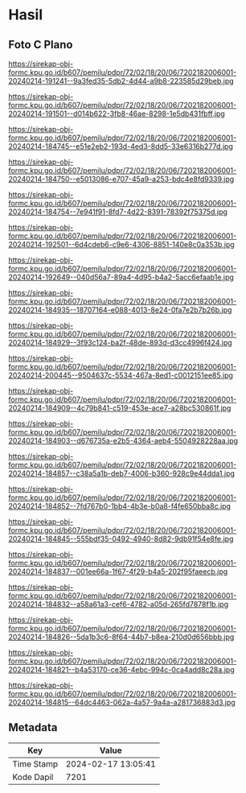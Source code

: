 # Hasil

## Foto C Plano

https://sirekap-obj-formc.kpu.go.id/b607/pemilu/pdpr/72/02/18/20/06/7202182006001-20240214-191241--9a3fed35-5db2-4d44-a9b8-223585d29beb.jpg

https://sirekap-obj-formc.kpu.go.id/b607/pemilu/pdpr/72/02/18/20/06/7202182006001-20240214-191501--d014b622-3fb8-46ae-8298-1e5db431fbff.jpg

https://sirekap-obj-formc.kpu.go.id/b607/pemilu/pdpr/72/02/18/20/06/7202182006001-20240214-184745--e51e2eb2-193d-4ed3-8dd5-33e6316b277d.jpg

https://sirekap-obj-formc.kpu.go.id/b607/pemilu/pdpr/72/02/18/20/06/7202182006001-20240214-184750--e5013086-e707-45a9-a253-bdc4e8fd9339.jpg

https://sirekap-obj-formc.kpu.go.id/b607/pemilu/pdpr/72/02/18/20/06/7202182006001-20240214-184754--7e941f91-8fd7-4d22-8391-78392f75375d.jpg

https://sirekap-obj-formc.kpu.go.id/b607/pemilu/pdpr/72/02/18/20/06/7202182006001-20240214-192501--6d4cdeb6-c9e6-4306-8851-140e8c0a353b.jpg

https://sirekap-obj-formc.kpu.go.id/b607/pemilu/pdpr/72/02/18/20/06/7202182006001-20240214-192649--040d56a7-89a4-4d95-b4a2-5acc6efaab1e.jpg

https://sirekap-obj-formc.kpu.go.id/b607/pemilu/pdpr/72/02/18/20/06/7202182006001-20240214-184935--18707164-e088-4013-8e24-0fa7e2b7b26b.jpg

https://sirekap-obj-formc.kpu.go.id/b607/pemilu/pdpr/72/02/18/20/06/7202182006001-20240214-184929--3f93c124-ba2f-48de-893d-d3cc4996f424.jpg

https://sirekap-obj-formc.kpu.go.id/b607/pemilu/pdpr/72/02/18/20/06/7202182006001-20240214-200445--9504637c-5534-467a-8ed1-c0012151ee85.jpg

https://sirekap-obj-formc.kpu.go.id/b607/pemilu/pdpr/72/02/18/20/06/7202182006001-20240214-184909--4c79b841-c519-453e-ace7-a28bc530861f.jpg

https://sirekap-obj-formc.kpu.go.id/b607/pemilu/pdpr/72/02/18/20/06/7202182006001-20240214-184903--d676735a-e2b5-4364-aeb4-5504928228aa.jpg

https://sirekap-obj-formc.kpu.go.id/b607/pemilu/pdpr/72/02/18/20/06/7202182006001-20240214-184857--c38a5a1b-deb7-4006-b360-928c9e44dda1.jpg

https://sirekap-obj-formc.kpu.go.id/b607/pemilu/pdpr/72/02/18/20/06/7202182006001-20240214-184852--7fd767b0-1bb4-4b3e-b0a8-f4fe650bba8c.jpg

https://sirekap-obj-formc.kpu.go.id/b607/pemilu/pdpr/72/02/18/20/06/7202182006001-20240214-184845--555bdf35-0492-4940-8d82-9db91f54e8fe.jpg

https://sirekap-obj-formc.kpu.go.id/b607/pemilu/pdpr/72/02/18/20/06/7202182006001-20240214-184837--001ee66a-1f67-4f29-b4a5-202f95faeecb.jpg

https://sirekap-obj-formc.kpu.go.id/b607/pemilu/pdpr/72/02/18/20/06/7202182006001-20240214-184832--a58a61a3-cef6-4782-a05d-265fd7878f1b.jpg

https://sirekap-obj-formc.kpu.go.id/b607/pemilu/pdpr/72/02/18/20/06/7202182006001-20240214-184826--5da1b3c6-8f64-44b7-b8ea-210d0d656bbb.jpg

https://sirekap-obj-formc.kpu.go.id/b607/pemilu/pdpr/72/02/18/20/06/7202182006001-20240214-184821--b4a53170-ce36-4ebc-994c-0ca4add8c28a.jpg

https://sirekap-obj-formc.kpu.go.id/b607/pemilu/pdpr/72/02/18/20/06/7202182006001-20240214-184815--64dc4463-062a-4a57-9a4a-a281736883d3.jpg


## Metadata

| Key        | Value               |
| ---------- | ------------------- |
| Time Stamp | 2024-02-17 13:05:41 |
| Kode Dapil | 7201                |



